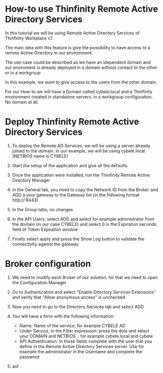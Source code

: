 # How-to use Thinfinity Remote Active Directory Services

In this tutorial we will be using Remote Active Directory Services of Thinfinity Workplace v7. 

The main idea with this feature is give the possibility to have access to a remote Active Directory in our environment. 

The use case could be described as we have an idependent domain and our enviroment is already deployed in a domain without contact to the other or in a workgroup
                
In this example, we want to give access to the users from the other domain.

For our How-to we will have a Domain called cybele.local and a Thinfinity environment created in standalone servers, in a workgroup configuration. No domain at all.



Deploy Thinfinity Remote Active Directory Services 
=
1. To deploy the Remote AD Services, we will be using a server already joined to the domain. In our example, we will be using cybele.local (NETBIOS name is CYBELE)

2. Start the setup of the application and give all the defaults. 

3. Once the application were installed, run the Thinfinity Remote Active Directory Manager

4. In the General tab, you need to copy the Network ID from the Broker and ADD a your gateway to the Gateway list (in the following format http://<server>:9443)

5. In the Group tabs, no changes

6. In the API Users, select ADD and select for example administrator from the domain (in our case CYBELE) and select 0 in the Expiration seconds field of Token Expiration window

7. Finally select apply and press the Show Log button to validate the connectivity against the gateway


Broker configuration
=
1. We need to modify each Broker of our solution, for that we need to open the Configuration Manager

2. Go to Authentication and select "Enable Directory Services Extensions" and verify that "Allow anonymous access" is unchecked

3. Now you need to go to the Directory Services tab and select ADD

4. You will have a form with the following information
    - Name: Name of the service, for example CYBELE AD
    - Under Service, in the Filter expression: press the dots and select your DOMAIN and NETBIOS .. for example cybele.local and cybele
    - API Authentication: in those fields complete with the user that you define in the Remote Active Directory Services server. Use for example the administrator in the Username and complete the password

5. asf
